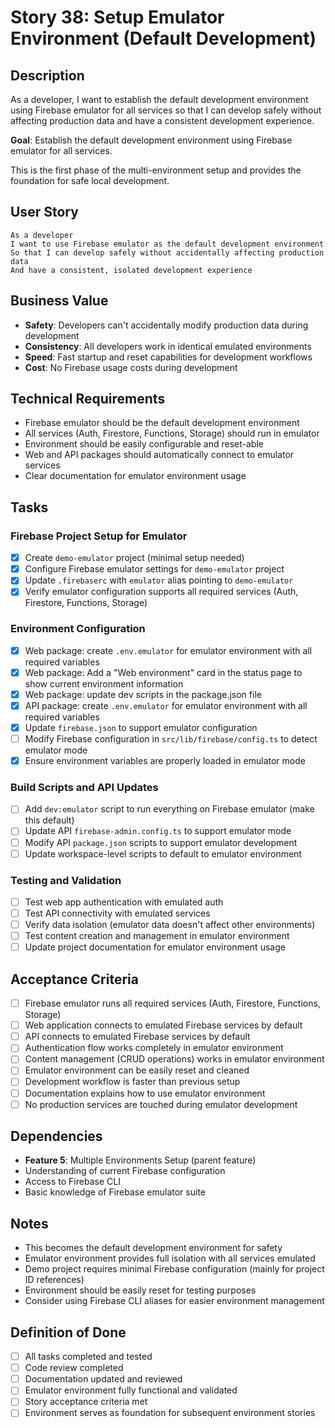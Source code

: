 # Story 38: Setup Emulator Environment (Default Development)

## Description

As a developer, I want to establish the default development environment using Firebase emulator for all services so that I can develop safely without affecting production data and have a consistent development experience.

**Goal**: Establish the default development environment using Firebase emulator for all services.

This is the first phase of the multi-environment setup and provides the foundation for safe local development.

## User Story

```
As a developer
I want to use Firebase emulator as the default development environment
So that I can develop safely without accidentally affecting production data
And have a consistent, isolated development experience
```

## Business Value

- **Safety**: Developers can't accidentally modify production data during development
- **Consistency**: All developers work in identical emulated environments
- **Speed**: Fast startup and reset capabilities for development workflows
- **Cost**: No Firebase usage costs during development

## Technical Requirements

- Firebase emulator should be the default development environment
- All services (Auth, Firestore, Functions, Storage) should run in emulator
- Environment should be easily configurable and reset-able
- Web and API packages should automatically connect to emulator services
- Clear documentation for emulator environment usage

## Tasks

### Firebase Project Setup for Emulator

- [x] Create `demo-emulator` project (minimal setup needed)
- [x] Configure Firebase emulator settings for `demo-emulator` project  
- [x] Update `.firebaserc` with `emulator` alias pointing to `demo-emulator`
- [x] Verify emulator configuration supports all required services (Auth, Firestore, Functions, Storage)

### Environment Configuration

- [x] Web package: create `.env.emulator` for emulator environment with all required variables
- [x] Web package: Add a "Web environment" card in the status page to show current environment information
- [x] Web package: update dev scripts in the package.json file
- [x] API package: create `.env.emulator` for emulator environment with all required variables
- [x] Update `firebase.json` to support emulator configuration
- [ ] Modify Firebase configuration in `src/lib/firebase/config.ts` to detect emulator mode
- [x] Ensure environment variables are properly loaded in emulator mode

### Build Scripts and API Updates

- [ ] Add `dev:emulator` script to run everything on Firebase emulator (make this default)
- [ ] Update API `firebase-admin.config.ts` to support emulator mode
- [ ] Modify API `package.json` scripts to support emulator development
- [ ] Update workspace-level scripts to default to emulator environment

### Testing and Validation

- [ ] Test web app authentication with emulated auth
- [ ] Test API connectivity with emulated services
- [ ] Verify data isolation (emulator data doesn't affect other environments)
- [ ] Test content creation and management in emulator environment
- [ ] Update project documentation for emulator environment usage

## Acceptance Criteria

- [ ] Firebase emulator runs all required services (Auth, Firestore, Functions, Storage)
- [ ] Web application connects to emulated Firebase services by default
- [ ] API connects to emulated Firebase services by default
- [ ] Authentication flow works completely in emulator environment
- [ ] Content management (CRUD operations) works in emulator environment
- [ ] Emulator environment can be easily reset and cleaned
- [ ] Development workflow is faster than previous setup
- [ ] Documentation explains how to use emulator environment
- [ ] No production services are touched during emulator development

## Dependencies

- **Feature 5**: Multiple Environments Setup (parent feature)
- Understanding of current Firebase configuration
- Access to Firebase CLI
- Basic knowledge of Firebase emulator suite

## Notes

- This becomes the default development environment for safety
- Emulator environment provides full isolation with all services emulated
- Demo project requires minimal Firebase configuration (mainly for project ID references)
- Environment should be easily reset for testing purposes
- Consider using Firebase CLI aliases for easier environment management

## Definition of Done

- [ ] All tasks completed and tested
- [ ] Code review completed
- [ ] Documentation updated and reviewed
- [ ] Emulator environment fully functional and validated
- [ ] Story acceptance criteria met
- [ ] Environment serves as foundation for subsequent environment stories 
